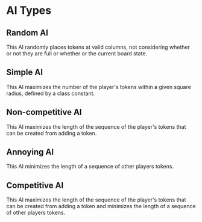 # AI Types

## Random AI

This AI randomly places tokens at valid columns, not considering whether or not
they are full or whether or the current board state.

## Simple AI

This AI maximizes the number of the player's tokens within a given square
radius, defined by a class constant.

## Non-competitive AI

This AI maximizes the length of the sequence of the player's tokens that can be
created from adding a token.

## Annoying AI

This AI minimizes the length of a sequence of other players tokens.

## Competitive AI

This AI maximizes the length of the sequence of the player's tokens that can be
created from adding a token and minimizes the length of a sequence of other
players tokens.
